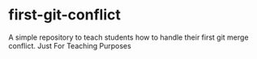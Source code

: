 # first-git-conflict
A simple repository to teach students how to handle their first git merge conflict.
Just For Teaching Purposes
